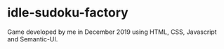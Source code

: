 # idle-sudoku-factory
Game developed by me in December 2019 using HTML, CSS, Javascript and Semantic-UI.
